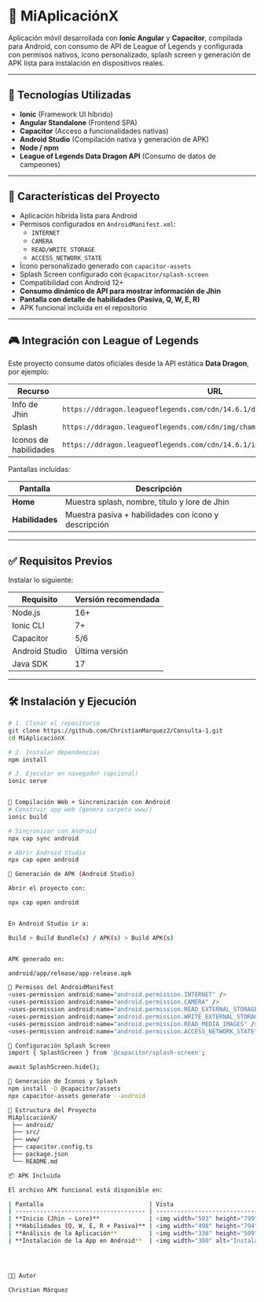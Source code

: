 # 📌 MiAplicaciónX

Aplicación móvil desarrollada con **Ionic Angular** y **Capacitor**, compilada para Android, con consumo de API de League of Legends y configurada con permisos nativos, ícono personalizado, splash screen y generación de APK lista para instalación en dispositivos reales.

---

## 🚀 Tecnologías Utilizadas

- **Ionic** (Framework UI híbrido)
- **Angular Standalone** (Frontend SPA)
- **Capacitor** (Acceso a funcionalidades nativas)
- **Android Studio** (Compilación nativa y generación de APK)
- **Node / npm**
- **League of Legends Data Dragon API** (Consumo de datos de campeones)

---

## 📌 Características del Proyecto

- Aplicación híbrida lista para Android
- Permisos configurados en `AndroidManifest.xml`:
  - `INTERNET`
  - `CAMERA`
  - `READ/WRITE STORAGE`
  - `ACCESS_NETWORK_STATE`
- Ícono personalizado generado con `capacitor-assets`
- Splash Screen configurado con `@capacitor/splash-screen`
- Compatibilidad con Android 12+
- **Consumo dinámico de API para mostrar información de Jhin**
- **Pantalla con detalle de habilidades (Pasiva, Q, W, E, R)**
- APK funcional incluida en el repositorio

---

## 🎮 Integración con League of Legends

Este proyecto consume datos oficiales desde la API estática **Data Dragon**, por ejemplo:

| Recurso | URL |
|---------|-----|
| Info de Jhin | `https://ddragon.leagueoflegends.com/cdn/14.6.1/data/es_ES/champion/Jhin.json` |
| Splash | `https://ddragon.leagueoflegends.com/cdn/img/champion/splash/Jhin_0.jpg` |
| Iconos de habilidades | `https://ddragon.leagueoflegends.com/cdn/14.6.1/img/spell/` |

Pantallas incluidas:

| Pantalla | Descripción |
|----------|------------|
| **Home** | Muestra splash, nombre, título y lore de Jhin |
| **Habilidades** | Muestra pasiva + habilidades con ícono y descripción |

---

## ✅ Requisitos Previos

Instalar lo siguiente:

| Requisito | Versión recomendada |
|-----------|--------------------|
| Node.js | 16+ |
| Ionic CLI | 7+ |
| Capacitor | 5/6 |
| Android Studio | Última versión |
| Java SDK | 17 |

---

## 🛠️ Instalación y Ejecución

```bash
# 1. Clonar el repositorio
git clone https://github.com/ChristianMarquez2/Consulta-1.git
cd MiAplicaciónX

# 2. Instalar dependencias
npm install

# 3. Ejecutar en navegador (opcional)
ionic serve


📌 Compilación Web + Sincronización con Android
# Construir app web (genera carpeta www/)
ionic build

# Sincronizar con Android
npx cap sync android

# Abrir Android Studio
npx cap open android

📌 Generación de APK (Android Studio)

Abrir el proyecto con:

npx cap open android


En Android Studio ir a:

Build > Build Bundle(s) / APK(s) > Build APK(s)


APK generado en:

android/app/release/app-release.apk

📌 Permisos del AndroidManifest
<uses-permission android:name="android.permission.INTERNET" />
<uses-permission android:name="android.permission.CAMERA" />
<uses-permission android:name="android.permission.READ_EXTERNAL_STORAGE" />
<uses-permission android:name="android.permission.WRITE_EXTERNAL_STORAGE" />
<uses-permission android:name="android.permission.READ_MEDIA_IMAGES" />
<uses-permission android:name="android.permission.ACCESS_NETWORK_STATE" />

📌 Configuración Splash Screen
import { SplashScreen } from '@capacitor/splash-screen';

await SplashScreen.hide();

📌 Generación de Íconos y Splash
npm install -D @capacitor/assets
npx capacitor-assets generate --android

📂 Estructura del Proyecto
MiAplicaciónX/
 ├── android/
 ├── src/
 ├── www/
 ├── capacitor.config.ts
 ├── package.json
 └── README.md

📦 APK Incluida

El archivo APK funcional está disponible en:

| Pantalla                              | Vista                                                                                                                                                |
| ------------------------------------- | ---------------------------------------------------------------------------------------------------------------------------------------------------- |
| **Inicio (Jhin – Lore)**              | <img width="503" height="799" alt="Pantalla de Inicio" src="https://github.com/user-attachments/assets/60c7ef2a-7e72-46b9-b38d-5115d7a77e96" />      |
| **Habilidades (Q, W, E, R + Pasiva)** | <img width="498" height="794" alt="Pantalla de Habilidades" src="https://github.com/user-attachments/assets/7b88df7d-e243-4fba-99dc-7eb9c077f55a" /> |
| **Análisis de la Aplicación**         | <img width="336" height="509" alt="Pantalla de Análisis" src="https://github.com/user-attachments/assets/3b77d227-33d8-4e73-8a40-560669e3503d" />    |
| **Instalación de la App en Android**  | <img width="300" alt="Instalación en dispositivo" src="https://github.com/user-attachments/assets/c2685925-2f0b-4597-9540-12cd5f8562fd" />           |




🧑‍💻 Autor

Christian Márquez

